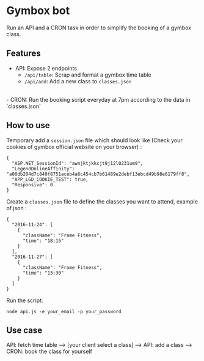 # Gymbox bot

Run an API and a CRON task in order to simplify the booking of a gymbox class.

## Features

- API: Expose 2 endpoints
  - `/api/table`: Scrap and format a gymbox time table
  - `/api/add`: Add a new class to `classes.json`
<br/>
- CRON: Run the booking script everyday at 7pm according to the data in `classes.json`

## How to use

Temporary add a `session.json` file which should look like (Check your cookies of gymbox official website on your browser) :
```
{
  "ASP.NET_SessionId": "awnjktjkkcjt9j12l0231um9",
  "LegendOnlineAffinity": "a00db204d7c840f8751aceb4a6c454cb7b61489e2debf13ebcd49b98e6179ff8",
  "APP_LGD_COOKIE_TEST": true,
  "Responsive": 0
}
```

Create a `classes.json` file to define the classes you want to attend, example of json :

```
{
  "2016-11-24": [
    {
      "className": "Frame Fitness",
      "time": "18:15"
    }
  ],
  "2016-11-27": [
    {
      "className": "Frame Fitness",
      "time": "13:30"
    }
  ]
}
```

Run the script:

```
node api.js -e your_email -p your_password
```

## Use case

API: fetch time table --> [your client select a class] --> API: add a class --> CRON: book the class for yourself
